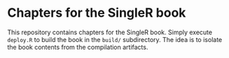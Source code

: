 # Chapters for the SingleR book

This repository contains chapters for the SingleR book.
Simply execute `deploy.R` to build the book in the `build/` subdirectory.
The idea is to isolate the book contents from the compilation artifacts.
